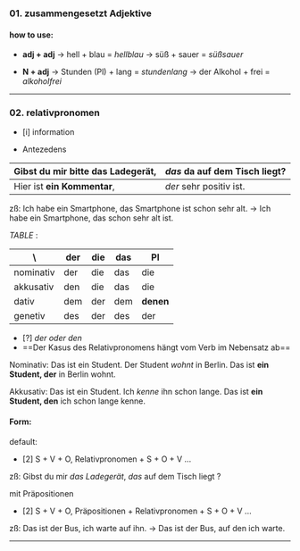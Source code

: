 
### 01. zusammengesetzt Adjektive
#### how to use: 
- **adj + adj**
-> hell + blau = *hellblau*
-> süß + sauer =  *süßsauer*

- **N + adj**
-> Stunden (Pl) + lang = *stundenlang*
-> der Alkohol + frei = *alkoholfrei*

---
### 02. relativpronomen
- [i] information

- Antezedens

| Gibst du mir bitte **das Ladegerät**, | *das* da auf dem Tisch liegt? |
| :------------------------------------ | :---------------------------- |
| Hier ist **ein Kommentar**,           | *der* sehr positiv ist.       |

zß: Ich habe ein Smartphone, das Smartphone ist schon sehr alt.
-> Ich habe ein Smartphone, das schon sehr alt ist.


*TABLE* :

| \         | der | die | das | Pl        |
| --------- | --- | --- | --- | --------- |
| nominativ | der | die | das | die       |
| akkusativ | den | die | das | die       |
| dativ     | dem | der | dem | **denen** |
| genetiv   | des | der | des | der       |


 - [?] *der oder den*
 - ==Der Kasus des Relativpronomens hängt vom Verb im Nebensatz ab==


Nominativ:
	Das ist ein Student. Der Student _wohnt_ in Berlin. 
	Das ist **ein Student, der** in Berlin wohnt.  

Akkusativ:
    Das ist ein Student. Ich _kenne_ ihn schon lange. 
    Das ist **ein Student, den** ich schon lange kenne.



#### Form: 

default:
- [2] S + V + O, Relativpronomen + S + O + V ...

zß:  Gibst du mir *das Ladegerät*, *das* auf dem Tisch liegt ?


mit Präpositionen
- [2] S + V + O, Präpositionen + Relativpronomen + S + O + V ...

zß:
Das ist der Bus, ich warte auf ihn.
-> Das ist der Bus, auf den ich warte.

---